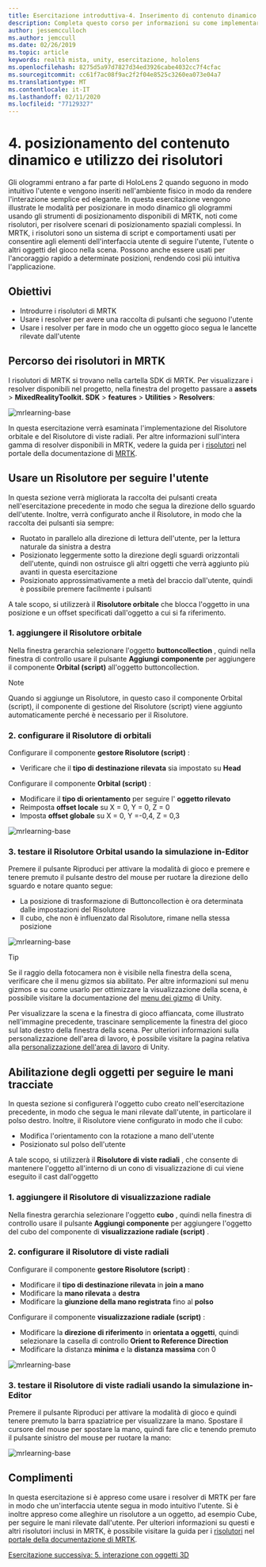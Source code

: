 ```yaml
---
title: Esercitazione introduttiva-4. Inserimento di contenuto dinamico e utilizzo di risolutori
description: Completa questo corso per informazioni su come implementare il riconoscimento volto di Azure in un'applicazione di realtà mista.
author: jessemcculloch
ms.author: jemccull
ms.date: 02/26/2019
ms.topic: article
keywords: realtà mista, unity, esercitazione, hololens
ms.openlocfilehash: 8275d5a97d7827d34ed3926cabe4032cc7f4cfac
ms.sourcegitcommit: cc61f7ac08f9ac2f2f04e8525c3260ea073e04a7
ms.translationtype: MT
ms.contentlocale: it-IT
ms.lasthandoff: 02/11/2020
ms.locfileid: "77129327"
---
```

# <a name="4-placing-dynamic-content-and-using-solvers"></a>4. posizionamento del contenuto dinamico e utilizzo dei risolutori
<!-- Consider renaming to 'Placing dynamic content using Solvers' -->

Gli ologrammi entrano a far parte di HoloLens 2 quando seguono in modo intuitivo l'utente e vengono inseriti nell'ambiente fisico in modo da rendere l'interazione semplice ed elegante. In questa esercitazione vengono illustrate le modalità per posizionare in modo dinamico gli ologrammi usando gli strumenti di posizionamento disponibili di MRTK, noti come risolutori, per risolvere scenari di posizionamento spaziali complessi. In MRTK, i risolutori sono un sistema di script e comportamenti usati per consentire agli elementi dell'interfaccia utente di seguire l'utente, l'utente o altri oggetti del gioco nella scena. Possono anche essere usati per l'ancoraggio rapido a determinate posizioni, rendendo così più intuitiva l'applicazione.

## <a name="objectives"></a>Obiettivi

* Introdurre i risolutori di MRTK
* Usare i resolver per avere una raccolta di pulsanti che seguono l'utente
* Usare i resolver per fare in modo che un oggetto gioco segua le lancette rilevate dall'utente

## <a name="location-of-solvers-in-the-mrtk"></a>Percorso dei risolutori in MRTK

 I risolutori di MRTK si trovano nella cartella SDK di MRTK. Per visualizzare i resolver disponibili nel progetto, nella finestra del progetto passare a **assets** > **MixedRealityToolkit. SDK** > **features** > **Utilities** > **Resolvers**:

![mrlearning-base](images/mrlearning-base/tutorial3-section1-step1-1.png)

In questa esercitazione verrà esaminata l'implementazione del Risolutore orbitale e del Risolutore di viste radiali. Per altre informazioni sull'intera gamma di resolver disponibili in MRTK, vedere la guida per i [risolutori](https://microsoft.github.io/MixedRealityToolkit-Unity/Documentation/README_Solver.html) nel portale della documentazione di [MRTK](https://microsoft.github.io/MixedRealityToolkit-Unity/README.html).

## <a name="use-a-solver-to-follow-the-user"></a>Usare un Risolutore per seguire l'utente
<!-- Consider renaming to 'Use a Solver to have an object follow the user' -->

In questa sezione verrà migliorata la raccolta dei pulsanti creata nell'esercitazione precedente in modo che segua la direzione dello sguardo dell'utente. Inoltre, verrà configurato anche il Risolutore, in modo che la raccolta dei pulsanti sia sempre:

* Ruotato in parallelo alla direzione di lettura dell'utente, per la lettura naturale da sinistra a destra
* Posizionato leggermente sotto la direzione degli sguardi orizzontali dell'utente, quindi non ostruisce gli altri oggetti che verrà aggiunto più avanti in questa esercitazione
* Posizionato approssimativamente a metà del braccio dall'utente, quindi è possibile premere facilmente i pulsanti

A tale scopo, si utilizzerà il **Risolutore orbitale** che blocca l'oggetto in una posizione e un offset specificati dall'oggetto a cui si fa riferimento.

### <a name="1-add-the-orbital-solver"></a>1. aggiungere il Risolutore orbitale

Nella finestra gerarchia selezionare l'oggetto **buttoncollection** , quindi nella finestra di controllo usare il pulsante **Aggiungi componente** per aggiungere il componente **Orbital (script)** all'oggetto buttoncollection.

> [!NOTE]
> Quando si aggiunge un Risolutore, in questo caso il componente Orbital (script), il componente di gestione del Risolutore (script) viene aggiunto automaticamente perché è necessario per il Risolutore.

### <a name="2-configure-the-orbital-solver"></a>2. configurare il Risolutore di orbitali

Configurare il componente **gestore Risolutore (script)** :

* Verificare che il **tipo di destinazione rilevata** sia impostato su **Head**

Configurare il componente **Orbital (script)** :

* Modificare il **tipo di orientamento** per seguire l' **oggetto rilevato**
* Reimposta **offset locale** su X = 0, Y = 0, Z = 0
* Imposta **offset globale** su X = 0, Y =-0,4, Z = 0,3

![mrlearning-base](images/mrlearning-base/tutorial3-section2-step2-1.png)

### <a name="3-test-the-orbital-solver-using-the-in-editor-simulation"></a>3. testare il Risolutore Orbital usando la simulazione in-Editor

Premere il pulsante Riproduci per attivare la modalità di gioco e premere e tenere premuto il pulsante destro del mouse per ruotare la direzione dello sguardo e notare quanto segue:

* La posizione di trasformazione di Buttoncollection è ora determinata dalle impostazioni del Risolutore
* Il cubo, che non è influenzato dal Risolutore, rimane nella stessa posizione

![mrlearning-base](images/mrlearning-base/tutorial3-section2-step3-1.png)

> [!TIP]
> Se il raggio della fotocamera non è visibile nella finestra della scena, verificare che il menu gizmos sia abilitato. Per altre informazioni sul menu gizmos e su come usarlo per ottimizzare la visualizzazione della scena, è possibile visitare la documentazione del <a href="https://docs.unity3d.com/Manual/GizmosMenu.html" target="_blank">menu dei gizmo</a> di Unity.
>
> Per visualizzare la scena e la finestra di gioco affiancata, come illustrato nell'immagine precedente, trascinare semplicemente la finestra del gioco sul lato destro della finestra della scena. Per ulteriori informazioni sulla personalizzazione dell'area di lavoro, è possibile visitare la pagina relativa alla <a href="https://docs.unity3d.com/Manual/CustomizingYourWorkspace.html" target="_blank">personalizzazione dell'area di lavoro</a> di Unity.

## <a name="enabling-objects-to-follow-tracked-hands"></a>Abilitazione degli oggetti per seguire le mani tracciate

In questa sezione si configurerà l'oggetto cubo creato nell'esercitazione precedente, in modo che segua le mani rilevate dall'utente, in particolare il polso destro. Inoltre, il Risolutore viene configurato in modo che il cubo:

* Modifica l'orientamento con la rotazione a mano dell'utente
* Posizionato sul polso dell'utente

A tale scopo, si utilizzerà il **Risolutore di viste radiali** , che consente di mantenere l'oggetto all'interno di un cono di visualizzazione di cui viene eseguito il cast dall'oggetto

### <a name="1-add-the-radial-view-solver"></a>1. aggiungere il Risolutore di visualizzazione radiale

Nella finestra gerarchia selezionare l'oggetto **cubo** , quindi nella finestra di controllo usare il pulsante **Aggiungi componente** per aggiungere l'oggetto del cubo del componente di **visualizzazione radiale (script)** .

### <a name="2-configure-the-radial-view-solver"></a>2. configurare il Risolutore di viste radiali

Configurare il componente **gestore Risolutore (script)** :

* Modificare il **tipo di destinazione rilevata** in **join a mano**
* Modificare la **mano rilevata** a **destra**
* Modificare la **giunzione della mano registrata** fino al **polso**

Configurare il componente **visualizzazione radiale (script)** :

* Modificare la **direzione di riferimento** in **orientata a oggetti**, quindi selezionare la casella di controllo **Orient to Reference Direction**
* Modificare la distanza **minima** e la **distanza massima** con 0

![mrlearning-base](images/mrlearning-base/tutorial3-section3-step2-1.png)

### <a name="3-test-the-radial-view-solver-using-the-in-editor-simulation"></a>3. testare il Risolutore di viste radiali usando la simulazione in-Editor

Premere il pulsante Riproduci per attivare la modalità di gioco e quindi tenere premuto la barra spaziatrice per visualizzare la mano. Spostare il cursore del mouse per spostare la mano, quindi fare clic e tenendo premuto il pulsante sinistro del mouse per ruotare la mano:

![mrlearning-base](images/mrlearning-base/tutorial3-section3-step3-1.png)

## <a name="congratulations"></a>Complimenti

In questa esercitazione si è appreso come usare i resolver di MRTK per fare in modo che un'interfaccia utente segua in modo intuitivo l'utente. Si è inoltre appreso come alleghire un risolutore a un oggetto, ad esempio Cube, per seguire le mani rilevate dall'utente. Per ulteriori informazioni su questi e altri risolutori inclusi in MRTK, è possibile visitare la guida per i [risolutori](https://microsoft.github.io/MixedRealityToolkit-Unity/Documentation/README_Solver.html) nel [portale della documentazione di MRTK](https://microsoft.github.io/MixedRealityToolkit-Unity/README.html).

[Esercitazione successiva: 5. interazione con oggetti 3D](mrlearning-base-ch4.md)

